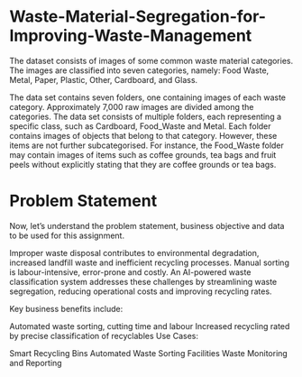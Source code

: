 # Waste-Material-Segregation-for-Improving-Waste-Management

The dataset consists of images of some common waste material categories. The images are classified into seven categories, namely: Food Waste, Metal, Paper, Plastic, Other, Cardboard, and Glass. 

 

The data set contains seven folders, one containing images of each waste category.
Approximately 7,000 raw images are divided among the categories.
The data set consists of multiple folders, each representing a specific class, such as Cardboard, Food_Waste and Metal.
Each folder contains images of objects that belong to that category. However, these items are not further subcategorised.
For instance, the Food_Waste folder may contain images of items such as coffee grounds, tea bags and fruit peels without explicitly stating that they are coffee grounds or tea bags.

# Problem Statement
Now, let’s understand the problem statement, business objective and data to be used for this assignment.

Improper waste disposal contributes to environmental degradation, increased landfill waste and inefficient recycling processes. Manual sorting is labour-intensive, error-prone and costly. An AI-powered waste classification system addresses these challenges by streamlining waste segregation, reducing operational costs and improving recycling rates.
 

Key business benefits include:

Automated waste sorting, cutting time and labour
Increased recycling rated by precise classification of recyclables
Use Cases:

Smart Recycling Bins
Automated Waste Sorting Facilities
Waste Monitoring and Reporting
